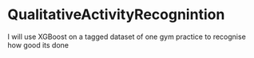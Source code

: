 # QualitativeActivityRecognintion
I will use XGBoost on a tagged dataset of one gym practice to recognise how good its done
